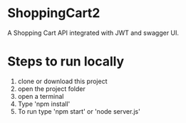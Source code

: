 # ShoppingCart2

A Shopping Cart API integrated with JWT and swagger UI.
# Steps to run locally
1. clone or download this project
2. open the project folder
3. open a terminal
4. Type 'npm install'
5. To run type 'npm start' or 'node server.js'
